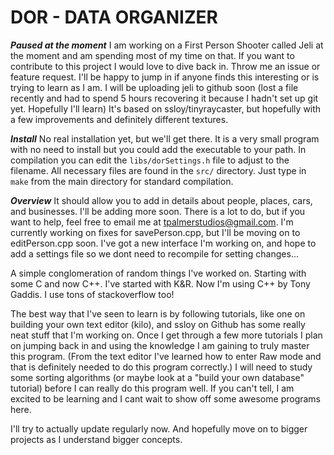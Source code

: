 # DOR - DATA ORGANIZER

***Paused at the moment***
I am working on a First Person Shooter called Jeli at the moment and am spending most of my time on that. If you want to contribute to this project I would love to dive back in. Throw me an issue or feature request. I'll be happy to jump in if anyone finds this interesting or is trying to learn as I am. I will be uploading jeli to github soon (lost a file recently and had to spend 5 hours recovering it because I hadn't set up git yet. Hopefully I'll learn) It's based on ssloy/tinyraycaster, but hopefully with a few improvements and definitely different textures.

***Install***
No real installation yet, but we'll get there. It is a very small program with no need to install but you could add the executable to your path. In compilation you can edit the `libs/dorSettings.h` file to adjust to the filename. All necessary files are found in the `src/` directory. Just type in `make` from the main directory for standard compilation.

***Overview***
It should allow you to add in details about people, places, cars, and businesses. I'll be adding more soon. There is a lot to do, but if you want to help, feel free to email me at tpalmerstudios@gmail.com. I'm currently working on fixes for savePerson.cpp, but I'll be moving on to editPerson.cpp soon. I've got a new interface I'm working on, and hope to add a settings file so we dont need to recompile for setting changes...

A simple conglomeration of random things I've worked on.
Starting with some C and now C++. I've started with K&R. 
Now I'm using C++ by Tony Gaddis. I use tons of stackoverflow too!  


The best way that I've seen to learn is by following tutorials, like one on building your own text editor (kilo), and ssloy on Github has some really neat stuff that I'm working on. Once I get through a few more tutorials I plan on jumping back in and using the knowledge I am gaining to truly master this program. (From the text editor I've learned how to enter Raw mode and that is definitely needed to do this program correctly.) I will need to study some sorting algorithms (or maybe look at a "build your own database" tutorial) before I can really do this program well. If you can't tell, I am excited to be learning and I cant wait to show off some awesome programs here.

I'll try to actually update regularly now. And hopefully
move on to bigger projects as I understand bigger concepts.

